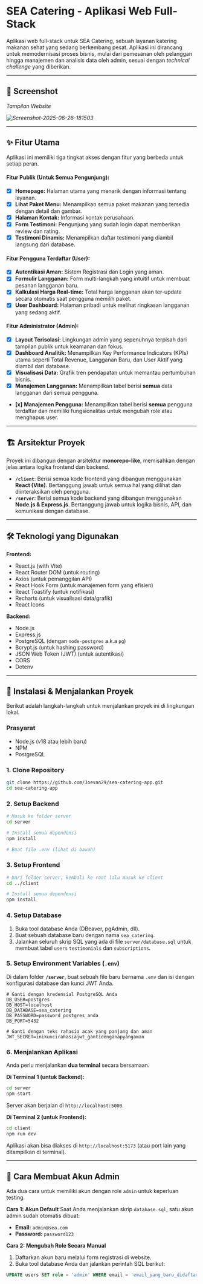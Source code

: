 # SEA Catering - Aplikasi Web Full-Stack

Aplikasi web full-stack untuk SEA Catering, sebuah layanan katering makanan sehat yang sedang berkembang pesat. Aplikasi ini dirancang untuk memodernisasi proses bisnis, mulai dari pemesanan oleh pelanggan hingga manajemen dan analisis data oleh admin, sesuai dengan *technical challenge* yang diberikan.

-----

## 📸 Screenshot

*Tampilan Website*

*<img src="https://i.ibb.co/Myp7z0Mk/Screenshot-2025-06-26-181503.png" alt="Screenshot-2025-06-26-181503" border="0">*

-----

## ✨ Fitur Utama

Aplikasi ini memiliki tiga tingkat akses dengan fitur yang berbeda untuk setiap peran.

#### **Fitur Publik (Untuk Semua Pengunjung):**

  - [x] **Homepage:** Halaman utama yang menarik dengan informasi tentang layanan.
  - [x] **Lihat Paket Menu:** Menampilkan semua paket makanan yang tersedia dengan detail dan gambar.
  - [x] **Halaman Kontak:** Informasi kontak perusahaan.
  - [x] **Form Testimoni:** Pengunjung yang sudah login dapat memberikan review dan rating.
  - [x] **Testimoni Dinamis:** Menampilkan daftar testimoni yang diambil langsung dari database.

#### **Fitur Pengguna Terdaftar (User):**

  - [x] **Autentikasi Aman:** Sistem Registrasi dan Login yang aman.
  - [x] **Formulir Langganan:** Form multi-langkah yang intuitif untuk membuat pesanan langganan baru.
  - [x] **Kalkulasi Harga Real-time:** Total harga langganan akan ter-update secara otomatis saat pengguna memilih paket.
  - [x] **User Dashboard:** Halaman pribadi untuk melihat ringkasan langganan yang sedang aktif.

#### **Fitur Administrator (Admin):**

  - [x] **Layout Terisolasi:** Lingkungan admin yang sepenuhnya terpisah dari tampilan publik untuk keamanan dan fokus.
  - [x] **Dashboard Analitik:** Menampilkan Key Performance Indicators (KPIs) utama seperti Total Revenue, Langganan Baru, dan User Aktif yang diambil dari database.
  - [x] **Visualisasi Data:** Grafik tren pendapatan untuk memantau pertumbuhan bisnis.
  - [x] **Manajemen Langganan:** Menampilkan tabel berisi **semua** data langganan dari semua pengguna.
  - **[x]** **Manajemen Pengguna:** Menampilkan tabel berisi **semua** pengguna terdaftar dan memiliki fungsionalitas untuk mengubah role atau menghapus user.

-----

## 🏗️ Arsitektur Proyek

Proyek ini dibangun dengan arsitektur **monorepo-like**, memisahkan dengan jelas antara logika frontend dan backend.

  * **`/client`**: Berisi semua kode frontend yang dibangun menggunakan **React (Vite)**. Bertanggung jawab untuk semua hal yang dilihat dan diinteraksikan oleh pengguna.
  * **`/server`**: Berisi semua kode backend yang dibangun menggunakan **Node.js & Express.js**. Bertanggung jawab untuk logika bisnis, API, dan komunikasi dengan database.

-----

## 🛠️ Teknologi yang Digunakan

**Frontend:**

  * React.js (with Vite)
  * React Router DOM (untuk routing)
  * Axios (untuk pemanggilan API)
  * React Hook Form (untuk manajemen form yang efisien)
  * React Toastify (untuk notifikasi)
  * Recharts (untuk visualisasi data/grafik)
  * React Icons

**Backend:**

  * Node.js
  * Express.js
  * PostgreSQL (dengan `node-postgres` a.k.a `pg`)
  * Bcrypt.js (untuk hashing password)
  * JSON Web Token (JWT) (untuk autentikasi)
  * CORS
  * Dotenv

-----

## 🚀 Instalasi & Menjalankan Proyek

Berikut adalah langkah-langkah untuk menjalankan proyek ini di lingkungan lokal.

### **Prasyarat**

  * Node.js (v18 atau lebih baru)
  * NPM
  * PostgreSQL

### **1. Clone Repository**

```bash
git clone https://github.com/Joevan29/sea-catering-app.git
cd sea-catering-app
```

### **2. Setup Backend**

```bash
# Masuk ke folder server
cd server

# Install semua dependensi
npm install

# Buat file .env (lihat di bawah)
```

### **3. Setup Frontend**

```bash
# Dari folder server, kembali ke root lalu masuk ke client
cd ../client

# Install semua dependensi
npm install
```

### **4. Setup Database**

1.  Buka tool database Anda (DBeaver, pgAdmin, dll).
2.  Buat sebuah database baru dengan nama `sea_catering`.
3.  Jalankan seluruh skrip SQL yang ada di file `server/database.sql` untuk membuat tabel `users` `testimonials` dan `subscriptions`.

### **5. Setup Environment Variables (`.env`)**

Di dalam folder **`/server`**, buat sebuah file baru bernama `.env` dan isi dengan konfigurasi database dan kunci JWT Anda.

```env
# Ganti dengan kredensial PostgreSQL Anda
DB_USER=postgres
DB_HOST=localhost
DB_DATABASE=sea_catering
DB_PASSWORD=password_postgres_anda
DB_PORT=5432

# Ganti dengan teks rahasia acak yang panjang dan aman
JWT_SECRET=inikuncirahasiajwt_gantidenganapyangaman
```

### **6. Menjalankan Aplikasi**

Anda perlu menjalankan **dua terminal** secara bersamaan.

**Di Terminal 1 (untuk Backend):**

```bash
cd server
npm start
```

Server akan berjalan di `http://localhost:5000`.

**Di Terminal 2 (untuk Frontend):**

```bash
cd client
npm run dev
```

Aplikasi akan bisa diakses di `http://localhost:5173` (atau port lain yang ditampilkan di terminal).

-----

## 👮 Cara Membuat Akun Admin

Ada dua cara untuk memiliki akun dengan role `admin` untuk keperluan testing.

**Cara 1: Akun Default**
Saat Anda menjalankan skrip `database.sql`, satu akun admin sudah otomatis dibuat:

  * **Email:** `admin@sea.com`
  * **Password:** `password123`

**Cara 2: Mengubah Role Secara Manual**

1.  Daftarkan akun baru melalui form registrasi di website.
2.  Buka tool database Anda dan jalankan perintah SQL berikut:

<!-- end list -->

```sql
UPDATE users SET role = 'admin' WHERE email = 'email_yang_baru_didaftarkan@example.com';
```

